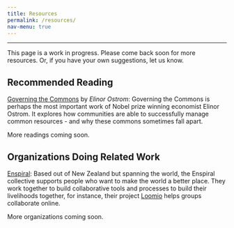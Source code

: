 ```yaml
---
title: Resources
permalink: /resources/
nav-menu: true
---
```


----

This page is a work in progress.  Please come back soon for more resources.
Or, if you have your own suggestions, let us know.

## Recommended Reading

[Governing the Commons](https://en.wikipedia.org/wiki/Elinor_Ostrom) by *Elinor Ostrom*: Governing the Commons is perhaps the most important work of Nobel prize winning economist Elinor Ostrom. It explores how communities are able to successfully manage common resources - and why these commons sometimes fall apart.

More readings coming soon.

## Organizations Doing Related Work

[Enspiral](https://enspiral.com/): Based out of New Zealand but spanning the world, the Enspiral collective supports people who want to make the world a better place. They work together to build collaborative tools and processes to build their livelihoods together, for instance, their project [Loomio](https://www.loomio.org/) helps groups collaborate online.

More organizations coming soon.


